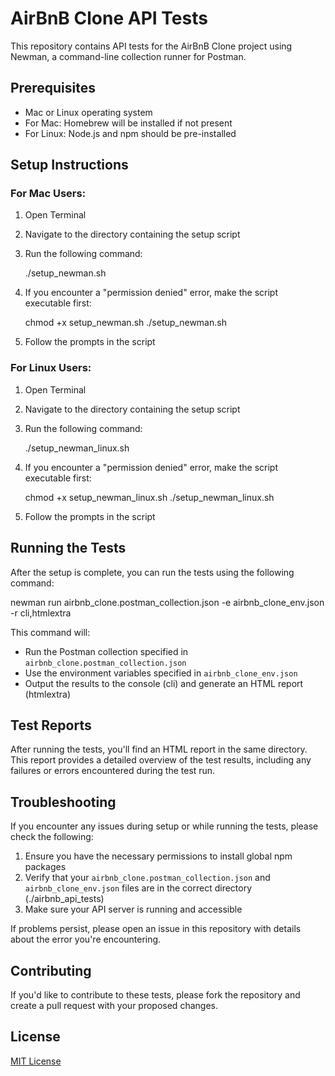 # AirBnB Clone API Tests

This repository contains API tests for the AirBnB Clone project using Newman, a command-line collection runner for Postman.

## Prerequisites

- Mac or Linux operating system
- For Mac: Homebrew will be installed if not present
- For Linux: Node.js and npm should be pre-installed

## Setup Instructions

### For Mac Users:

1. Open Terminal
2. Navigate to the directory containing the setup script
3. Run the following command:

   ./setup_newman.sh

4. If you encounter a "permission denied" error, make the script executable first:

   chmod +x setup_newman.sh
   ./setup_newman.sh

5. Follow the prompts in the script

### For Linux Users:

1. Open Terminal
2. Navigate to the directory containing the setup script
3. Run the following command:

   ./setup_newman_linux.sh

4. If you encounter a "permission denied" error, make the script executable first:

   chmod +x setup_newman_linux.sh
   ./setup_newman_linux.sh

5. Follow the prompts in the script

## Running the Tests

After the setup is complete, you can run the tests using the following command:

newman run airbnb_clone.postman_collection.json -e airbnb_clone_env.json -r cli,htmlextra

This command will:

- Run the Postman collection specified in `airbnb_clone.postman_collection.json`
- Use the environment variables specified in `airbnb_clone_env.json`
- Output the results to the console (cli) and generate an HTML report (htmlextra)

## Test Reports

After running the tests, you'll find an HTML report in the same directory. This report provides a detailed overview of the test results, including any failures or errors encountered during the test run.

## Troubleshooting

If you encounter any issues during setup or while running the tests, please check the following:

1. Ensure you have the necessary permissions to install global npm packages
2. Verify that your `airbnb_clone.postman_collection.json` and `airbnb_clone_env.json` files are in the correct directory (./airbnb_api_tests)
3. Make sure your API server is running and accessible

If problems persist, please open an issue in this repository with details about the error you're encountering.

## Contributing

If you'd like to contribute to these tests, please fork the repository and create a pull request with your proposed changes.

## License

[MIT License](LICENSE)
